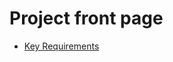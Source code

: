 # Project front page

* [Key Requirements](https://github.com/anmatela/projectdocs2/blob/568870210c2a66a04e8f5ccfe7234b7db8d363dc/docs/20-Requirement-management/key-requirements.md)
